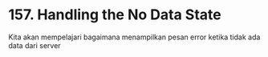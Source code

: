 # 157. Handling the No Data State

Kita akan mempelajari bagaimana menampilkan pesan error ketika tidak ada data dari server
